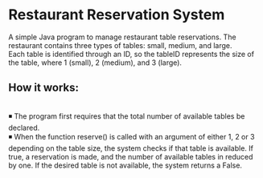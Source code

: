 # Restaurant Reservation System
A simple Java program to manage restaurant table reservations. 
The restaurant contains three types of tables: small, medium, and large.
<br>Each table is identified through an ID, so the tableID represents the size of the table, where 1 (small), 2 (medium), and 3 (large).
## How it works:
<br> ◾ The program first requires that the total number of available tables be declared. 
<br> ◾ When the function reserve() is called with an argument of either 1, 2 or 3 depending on the table size, 
the system checks if that table is available. 
If true, a reservation is made, and the number of available tables in reduced by one. 
If the desired table is not available, the system returns a False. 
